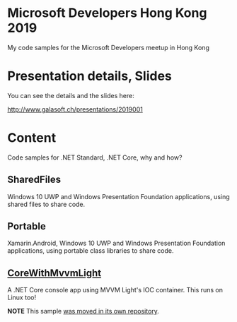 # Microsoft Developers Hong Kong 2019

My code samples for the Microsoft Developers meetup in Hong Kong

# Presentation details, Slides

You can see the details and the slides here:

http://www.galasoft.ch/presentations/2019001

# Content

Code samples for .NET Standard, .NET Core, why and how?

## SharedFiles

Windows 10 UWP and Windows Presentation Foundation applications, using shared files to share code.

## Portable

Xamarin.Android, Windows 10 UWP and Windows Presentation Foundation applications, using portable class libraries to share code.

## [CoreWithMvvmLight](https://github.com/lbugnion/sample-crossplatform-mvvmdotnetstandard)

A .NET Core console app using MVVM Light's IOC container. This runs on Linux too!

**NOTE** This sample [was moved in its own repository](https://github.com/lbugnion/sample-crossplatform-mvvmdotnetstandard).
